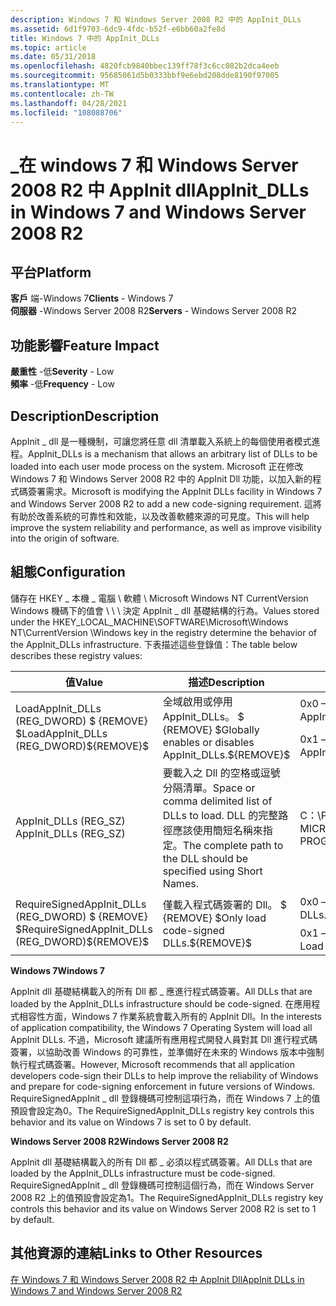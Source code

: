 ```yaml
---
description: Windows 7 和 Windows Server 2008 R2 中的 AppInit_DLLs
ms.assetid: 6d1f9703-6dc9-4fdc-b52f-e6bb60a2fe8d
title: Windows 7 中的 AppInit_DLLs
ms.topic: article
ms.date: 05/31/2018
ms.openlocfilehash: 4820fcb9840bbec139ff78f3c6cc082b2dca4eeb
ms.sourcegitcommit: 95685061d5b0333bbf9e6ebd208dde8190f97005
ms.translationtype: MT
ms.contentlocale: zh-TW
ms.lasthandoff: 04/28/2021
ms.locfileid: "108088706"
---
```

# <a name="appinit_dlls-in-windows-7-and-windows-server-2008-r2"></a><span data-ttu-id="14142-103">\_在 windows 7 和 Windows Server 2008 R2 中 AppInit dll</span><span class="sxs-lookup"><span data-stu-id="14142-103">AppInit\_DLLs in Windows 7 and Windows Server 2008 R2</span></span>

## <a name="platform"></a><span data-ttu-id="14142-104">平台</span><span class="sxs-lookup"><span data-stu-id="14142-104">Platform</span></span>

<span data-ttu-id="14142-105">**客戶** 端-Windows 7</span><span class="sxs-lookup"><span data-stu-id="14142-105">**Clients** - Windows 7</span></span>  
<span data-ttu-id="14142-106">**伺服器** -Windows Server 2008 R2</span><span class="sxs-lookup"><span data-stu-id="14142-106">**Servers** - Windows Server 2008 R2</span></span>  









## <a name="feature-impact"></a><span data-ttu-id="14142-107">功能影響</span><span class="sxs-lookup"><span data-stu-id="14142-107">Feature Impact</span></span>

 <span data-ttu-id="14142-108">**嚴重性** -低</span><span class="sxs-lookup"><span data-stu-id="14142-108">**Severity** - Low</span></span>  
<span data-ttu-id="14142-109">**頻率** -低</span><span class="sxs-lookup"><span data-stu-id="14142-109">**Frequency** - Low</span></span>  





## <a name="description"></a><span data-ttu-id="14142-110">Description</span><span class="sxs-lookup"><span data-stu-id="14142-110">Description</span></span>

<span data-ttu-id="14142-111">AppInit \_ dll 是一種機制，可讓您將任意 dll 清單載入系統上的每個使用者模式進程。</span><span class="sxs-lookup"><span data-stu-id="14142-111">AppInit\_DLLs is a mechanism that allows an arbitrary list of DLLs to be loaded into each user mode process on the system.</span></span> <span data-ttu-id="14142-112">Microsoft 正在修改 Windows 7 和 Windows Server 2008 R2 中的 AppInit Dll 功能，以加入新的程式碼簽署需求。</span><span class="sxs-lookup"><span data-stu-id="14142-112">Microsoft is modifying the AppInit DLLs facility in Windows 7 and Windows Server 2008 R2 to add a new code-signing requirement.</span></span> <span data-ttu-id="14142-113">這將有助於改善系統的可靠性和效能，以及改善軟體來源的可見度。</span><span class="sxs-lookup"><span data-stu-id="14142-113">This will help improve the system reliability and performance, as well as improve visibility into the origin of software.</span></span>

## <a name="configuration"></a><span data-ttu-id="14142-114">組態</span><span class="sxs-lookup"><span data-stu-id="14142-114">Configuration</span></span>

<span data-ttu-id="14142-115">儲存在 HKEY \_ 本機 \_ 電腦 \\ 軟體 \\ Microsoft Windows NT CurrentVersion Windows 機碼下的值會 \\ \\ \\ 決定 AppInit \_ dll 基礎結構的行為。</span><span class="sxs-lookup"><span data-stu-id="14142-115">Values stored under the HKEY\_LOCAL\_MACHINE\\SOFTWARE\\Microsoft\\Windows NT\\CurrentVersion \\Windows key in the registry determine the behavior of the AppInit\_DLLs infrastructure.</span></span> <span data-ttu-id="14142-116">下表描述這些登錄值：</span><span class="sxs-lookup"><span data-stu-id="14142-116">The table below describes these registry values:</span></span>



<table>
<thead>
<tr class="header">
<th><span data-ttu-id="14142-117">值</span><span class="sxs-lookup"><span data-stu-id="14142-117">Value</span></span></th>
<th><span data-ttu-id="14142-118">描述</span><span class="sxs-lookup"><span data-stu-id="14142-118">Description</span></span></th>
<th><span data-ttu-id="14142-119">範例值</span><span class="sxs-lookup"><span data-stu-id="14142-119">Sample Values</span></span></th>
</tr>
</thead>
<tbody>
<tr class="odd">
<td rowspan="2"><span data-ttu-id="14142-120">LoadAppInit_DLLs (REG_DWORD) $ {REMOVE} $</span><span class="sxs-lookup"><span data-stu-id="14142-120">LoadAppInit_DLLs (REG_DWORD)${REMOVE}$</span></span><br />
</td>
<td rowspan="2"><span data-ttu-id="14142-121">全域啟用或停用 AppInit_DLLs。 $ {REMOVE} $</span><span class="sxs-lookup"><span data-stu-id="14142-121">Globally enables or disables AppInit_DLLs.${REMOVE}$</span></span><br />
</td>
<td><span data-ttu-id="14142-122">0x0 – AppInit_DLLs 已停用。</span><span class="sxs-lookup"><span data-stu-id="14142-122">0x0 – AppInit_DLLs are disabled.</span></span></td>
</tr>
<tr class="even">
<td><span data-ttu-id="14142-123">0x1 –已啟用 AppInit_DLLs。</span><span class="sxs-lookup"><span data-stu-id="14142-123">0x1 – AppInit_DLLs are enabled.</span></span></td>


</tr>
<tr class="odd">
<td><span data-ttu-id="14142-124">AppInit_DLLs (REG_SZ) </span><span class="sxs-lookup"><span data-stu-id="14142-124">AppInit_DLLs (REG_SZ)</span></span></td>
<td><span data-ttu-id="14142-125">要載入之 Dll 的空格或逗號分隔清單。</span><span class="sxs-lookup"><span data-stu-id="14142-125">Space or comma delimited list of DLLs to load.</span></span> <span data-ttu-id="14142-126">DLL 的完整路徑應該使用簡短名稱來指定。</span><span class="sxs-lookup"><span data-stu-id="14142-126">The complete path to the DLL should be specified using Short Names.</span></span></td>
<td><span data-ttu-id="14142-127">C：\PROGRA ~ 1 \ WID288 ~ 1 \ MICROS ~1.DLL</span><span class="sxs-lookup"><span data-stu-id="14142-127">C:\ PROGRA~1\WID288~1\MICROS~1.DLL</span></span></td>
</tr>
<tr class="even">
<td rowspan="2"><span data-ttu-id="14142-128">RequireSignedAppInit_DLLs (REG_DWORD) $ {REMOVE} $</span><span class="sxs-lookup"><span data-stu-id="14142-128">RequireSignedAppInit_DLLs (REG_DWORD)${REMOVE}$</span></span><br />
</td>
<td rowspan="2"><span data-ttu-id="14142-129">僅載入程式碼簽署的 Dll。 $ {REMOVE} $</span><span class="sxs-lookup"><span data-stu-id="14142-129">Only load code-signed DLLs.${REMOVE}$</span></span><br />
</td>
<td><span data-ttu-id="14142-130">0x0 –載入任何 Dll。</span><span class="sxs-lookup"><span data-stu-id="14142-130">0x0 – Load any DLLs.</span></span></td>
</tr>
<tr class="odd">
<td><span data-ttu-id="14142-131">0x1 –僅載入程式碼簽署的 Dll。</span><span class="sxs-lookup"><span data-stu-id="14142-131">0x1 – Load only code-signed DLLs.</span></span></td>


</tr>
</tbody>
</table>



 

<span data-ttu-id="14142-132">**Windows 7**</span><span class="sxs-lookup"><span data-stu-id="14142-132">**Windows 7**</span></span>

<span data-ttu-id="14142-133">AppInit dll 基礎結構載入的所有 Dll 都 \_ 應進行程式碼簽署。</span><span class="sxs-lookup"><span data-stu-id="14142-133">All DLLs that are loaded by the AppInit\_DLLs infrastructure should be code-signed.</span></span> <span data-ttu-id="14142-134">在應用程式相容性方面，Windows 7 作業系統會載入所有的 AppInit Dll。</span><span class="sxs-lookup"><span data-stu-id="14142-134">In the interests of application compatibility, the Windows 7 Operating System will load all AppInit DLLs.</span></span> <span data-ttu-id="14142-135">不過，Microsoft 建議所有應用程式開發人員對其 Dll 進行程式碼簽署，以協助改善 Windows 的可靠性，並準備好在未來的 Windows 版本中強制執行程式碼簽署。</span><span class="sxs-lookup"><span data-stu-id="14142-135">However, Microsoft recommends that all application developers code-sign their DLLs to help improve the reliability of Windows and prepare for code-signing enforcement in future versions of Windows.</span></span> <span data-ttu-id="14142-136">RequireSignedAppInit \_ dll 登錄機碼可控制這項行為，而在 Windows 7 上的值預設會設定為0。</span><span class="sxs-lookup"><span data-stu-id="14142-136">The RequireSignedAppInit\_DLLs registry key controls this behavior and its value on Windows 7 is set to 0 by default.</span></span>

<span data-ttu-id="14142-137">**Windows Server 2008 R2**</span><span class="sxs-lookup"><span data-stu-id="14142-137">**Windows Server 2008 R2**</span></span>

<span data-ttu-id="14142-138">AppInit dll 基礎結構載入的所有 Dll 都 \_ 必須以程式碼簽署。</span><span class="sxs-lookup"><span data-stu-id="14142-138">All DLLs that are loaded by the AppInit\_DLLs infrastructure must be code-signed.</span></span> <span data-ttu-id="14142-139">RequireSignedAppInit \_ dll 登錄機碼可控制這個行為，而在 Windows Server 2008 R2 上的值預設會設定為1。</span><span class="sxs-lookup"><span data-stu-id="14142-139">The RequireSignedAppInit\_DLLs registry key controls this behavior and its value on Windows Server 2008 R2 is set to 1 by default.</span></span>

## <a name="links-to-other-resources"></a><span data-ttu-id="14142-140">其他資源的連結</span><span class="sxs-lookup"><span data-stu-id="14142-140">Links to Other Resources</span></span>

<dl>

[<span data-ttu-id="14142-141">在 Windows 7 和 Windows Server 2008 R2 中 AppInit Dll</span><span class="sxs-lookup"><span data-stu-id="14142-141">AppInit DLLs in Windows 7 and Windows Server 2008 R2</span></span>](/windows-hardware/drivers/install/)  
</dl>

 

 
